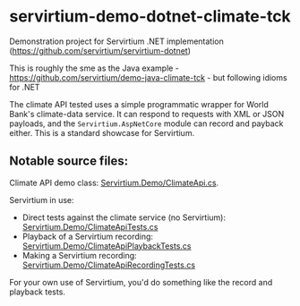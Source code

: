 # servirtium-demo-dotnet-climate-tck

Demonstration project for Servirtium .NET implementation (https://github.com/servirtium/servirtium-dotnet)

This is roughly the sme as the Java example - https://github.com/servirtium/demo-java-climate-tck - but following idioms for .NET

The climate API tested uses a simple programmatic wrapper for World Bank's climate-data service. It can respond to requests with XML or 
JSON payloads, and the `Servirtium.AspNetCore` module can record and payback either. This is a standard showcase for Servirtium.

## Notable source files:

Climate API demo class: [Servirtium.Demo/ClimateApi.cs](https://github.com/servirtium/sdemo-dotnet-climate-tck/blob/master/Servirtium.Demo/ClimateApi.cs). 

Servirtium in use:

* Direct tests against the climate service (no Servirtium): [Servirtium.Demo/ClimateApiTests.cs](https://github.com/servirtium/demo-dotnet-climate-tck/blob/master/Servirtium.Demo/ClimateApiTests.cs) 
* Playback of a Servirtium recording: [Servirtium.Demo/ClimateApiPlaybackTests.cs](https://github.com/servirtium/demo-dotnet-climate-tck/blob/master/Servirtium.Demo/ClimateApiPlaybackTests.cs)
* Making a Servirtium recording: [Servirtium.Demo/ClimateApiRecordingTests.cs](https://github.com/servirtium/demo-dotnet-climate-tck/blob/master/Servirtium.Demo/ClimateApiRecordingTests.cs)

For your own use of Servirtium, you'd do something like the record and playback tests.